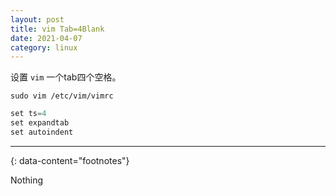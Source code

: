 ```yaml
---
layout: post
title: vim Tab=4Blank
date: 2021-04-07
category: linux
---
```


设置 `vim` 一个tab四个空格。  

`sudo vim /etc/vim/vimrc`  

```c
set ts=4
set expandtab
set autoindent
```

---
{: data-content="footnotes"}

Nothing